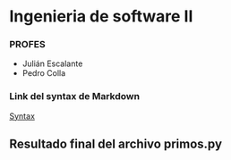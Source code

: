 # Ingenieria de software II

### PROFES
 - Julián Escalante
 - Pedro Colla

### Link del syntax de Markdown 
[Syntax](https://www.markdownguide.org/basic-syntax/)

## Resultado final del archivo primos.py